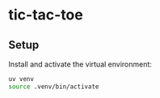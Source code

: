 # tic-tac-toe

## Setup

Install and activate the virtual environment:

```bash
uv venv
source .venv/bin/activate
